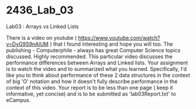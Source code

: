 # 2436_Lab_03

Lab03 : Arrays vs Linked Lists

There is a video on youtube ( https://www.youtube.com/watch?v=DyG9S9nAlUM ) that I found interesting and hope you will too. The publishing - Computerphile - always has great Computer Science topics discussed. Highly recommended. This particular video discusses the performance differences between Arrays and Linked lists. Your assignment is to watch the video and to summarized what you learned. Specifically, I'd like you to think about performance of these 2 data structures in the context of big 'O' notation and how it doesn't fully describe performance in the context of this video. Your report is to be less than one page ( keep it informative, yet concise) and is to be submitted as 'lab03Report.txt' to eCampus.
